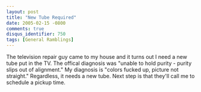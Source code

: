 ```yaml
---
layout: post
title: "New Tube Required"
date: 2005-02-15 -0800
comments: true
disqus_identifier: 750
tags: [General Ramblings]
---
```

The television repair guy came to my house and it turns out I need a new
tube put in the TV. The offical diagnosis was "unable to hold purity -
purity slips out of alignment." My diagnosis is "colors fucked up,
picture not straight." Regardless, it needs a new tube. Next step is
that they'll call me to schedule a pickup time.
